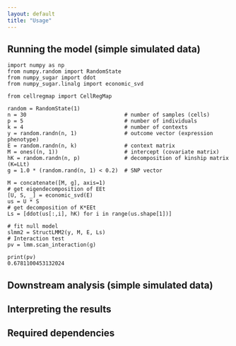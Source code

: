 ```yaml
---
layout: default
title: "Usage"
---
```


## Running the model (simple simulated data)

    import numpy as np
    from numpy.random import RandomState
    from numpy_sugar import ddot
    from numpy_sugar.linalg import economic_svd
    
    from cellregmap import CellRegMap
    
    random = RandomState(1)
    n = 30                               # number of samples (cells)
    p = 5                                # number of individuals
    k = 4                                # number of contexts
    y = random.randn(n, 1)               # outcome vector (expression phenotype)
    E = random.randn(n, k)               # context matrix  
    M = ones((n, 1))                     # intercept (covariate matrix)
    hK = random.randn(n, p)              # decomposition of kinship matrix (K=LLt)
    g = 1.0 * (random.rand(n, 1) < 0.2)  # SNP vector
    
    M = concatenate([M, g], axis=1)
    # get eigendecomposition of EEt
    [U, S, _] = economic_svd(E)
    us = U * S
    # get decomposition of K*EEt
    Ls = [ddot(us[:,i], hK) for i in range(us.shape[1])]
    
    # fit null model
    slmm2 = StructLMM2(y, M, E, Ls)
    # Interaction test
    pv = lmm.scan_interaction(g)
    
    print(pv)
    0.6781100453132024


## Downstream analysis (simple simulated data)

## Interpreting the results

## Required dependencies

 

